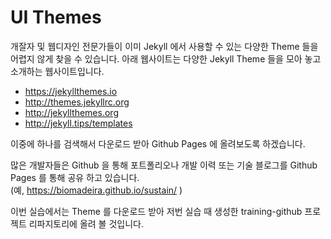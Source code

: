 # UI Themes

개잘자 및 웹디자인 전문가들이 이미 Jekyll 에서 사용할 수 있는 다양한 Theme 들을 어렵지 않게 찾을 수 있습니다. 아래 웹사이트는 다양한 Jekyll Theme 들을 모아 놓고 소개하는 웹사이트입니다.

* https://jekyllthemes.io
* http://themes.jekyllrc.org
* http://jekyllthemes.org
* http://jekyll.tips/templates

이중에 하나를 검색해서 다운로드 받아 Github Pages 에 올려보도록 하겠습니다.

많은 개발자들은 Github 을 통해 포트폴리오나 개발 이력 또는 기술 블로그를 Github Pages 를 통해 공유 하고 있습니다.   
\(예, https://biomadeira.github.io/sustain/ \)

이번 실습에서는 Theme 를 다운로드 받아 저번 실습 때 생성한 training-github 프로젝트 리파지토리에 올려 볼 것입니다.

```

```

 

